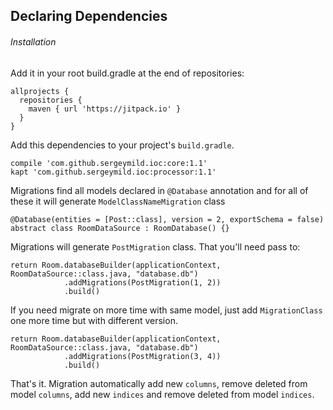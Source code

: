 ## Declaring Dependencies

###### Installation
Add it in your root build.gradle at the end of repositories:
```
allprojects {
  repositories {
    maven { url 'https://jitpack.io' }
  }
}

```
Add this dependencies to your project's `build.gradle`.
```
compile 'com.github.sergeymild.ioc:core:1.1'
kapt 'com.github.sergeymild.ioc:processor:1.1'
```

Migrations find all models declared in `@Database` annotation and for all of these it will generate `ModelClassNameMigration` class

```
@Database(entities = [Post::class], version = 2, exportSchema = false)
abstract class RoomDataSource : RoomDatabase() {}
```

Migrations  will generate `PostMigration` class. That you'll need pass to:

```
return Room.databaseBuilder(applicationContext, RoomDataSource::class.java, "database.db")
            .addMigrations(PostMigration(1, 2))
            .build()
```

If you need migrate on more time with same model, just add `MigrationClass` one more time but with different version.

```
return Room.databaseBuilder(applicationContext, RoomDataSource::class.java, "database.db")
            .addMigrations(PostMigration(3, 4))
            .build()
```

That's it. Migration automatically add new `columns`, remove deleted from model `columns`, add new `indices` and remove deleted from model `indices`.